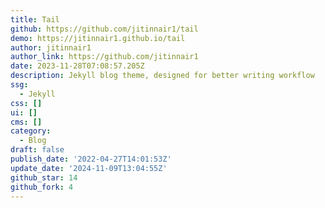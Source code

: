 ```yaml
---
title: Tail
github: https://github.com/jitinnair1/tail
demo: https://jitinnair1.github.io/tail
author: jitinnair1
author_link: https://github.com/jitinnair1
date: 2023-11-28T07:08:57.205Z
description: Jekyll blog theme, designed for better writing workflow
ssg:
  - Jekyll
css: []
ui: []
cms: []
category:
  - Blog
draft: false
publish_date: '2022-04-27T14:01:53Z'
update_date: '2024-11-09T13:04:55Z'
github_star: 14
github_fork: 4
---
```

